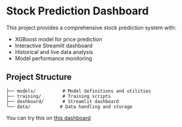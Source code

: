 # Stock Prediction Dashboard

This project provides a comprehensive stock prediction system with:
- XGBoost model for price prediction
- Interactive Streamlit dashboard
- Historical and live data analysis
- Model performance monitoring

## Project Structure
```stock-prediction-dashboard/
├── models/          # Model definitions and utilities
├── training/        # Training scripts
├── dashboard/       # Streamlit dashboard
└── data/           # Data handling and storage
```

You can try this on [this dashboard](https://masb-dashboard.streamlit.app/)

